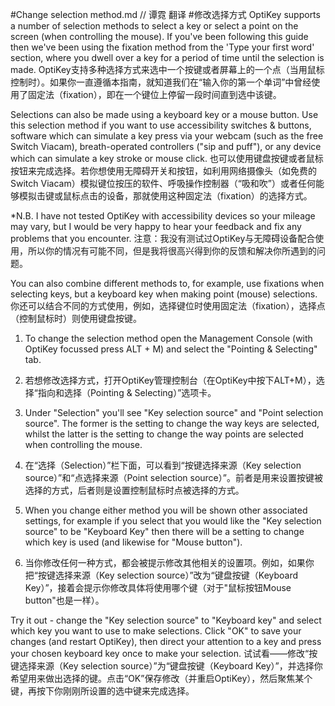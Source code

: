 #Change selection method.md // 谭霓 翻译
#修改选择方式
OptiKey supports a number of selection methods to select a key or select a point on the screen (when controlling the mouse). If you've been following this guide then we've been using the fixation method from the 'Type your first word' section, where you dwell over a key for a period of time until the selection is made.
OptiKey支持多种选择方式来选中一个按键或者屏幕上的一个点（当用鼠标控制时）。如果你一直遵循本指南，就知道我们在“输入你的第一个单词”中曾经使用了固定法（fixation），即在一个键位上停留一段时间直到选中该键。

Selections can also be made using a keyboard key or a mouse button. Use this selection method if you want to use accessibility switches & buttons, software which can simulate a key press via your webcam (such as the free Switch Viacam), breath-operated controllers ("sip and puff"), or any device which can simulate a key stroke or mouse click.
也可以使用键盘按键或者鼠标按钮来完成选择。若你想使用无障碍开关和按钮，如利用网络摄像头（如免费的Switch Viacam）模拟键位按压的软件、呼吸操作控制器（“吸和吹”）或者任何能够模拟击键或鼠标点击的设备，那就使用这种固定法（fixation）的选择方式。

*N.B. I have not tested OptiKey with accessibility devices so your mileage may vary, but I would be very happy to hear your feedback and fix any problems that you encounter.
注意：我没有测试过OptiKey与无障碍设备配合使用，所以你的情况有可能不同，但是我将很高兴得到你的反馈和解决你所遇到的问题。

You can also combine different methods to, for example, use fixations when selecting keys, but a keyboard key when making point (mouse) selections.
你还可以结合不同的方式使用，例如，选择键位时使用固定法（fixation），选择点（控制鼠标时）则使用键盘按键。

  1. To change the selection method open the Management Console (with OptiKey focussed press ALT + M) and select the "Pointing & Selecting" tab.
  1. 若想修改选择方式，打开OptiKey管理控制台（在OptiKey中按下ALT+M），选择“指向和选择（Pointing & Selecting）”选项卡。

  2. Under "Selection" you'll see "Key selection source" and "Point selection source". The former is the setting to change the way keys are selected, whilst the latter is the setting to change the way points are selected when controlling the mouse.
  2. 在“选择（Selection）”栏下面，可以看到“按键选择来源（Key selection source）”和“点选择来源（Point selection source）”。前者是用来设置按键被选择的方式，后者则是设置控制鼠标时点被选择的方式。

  3. When you change either method you will be shown other associated settings, for example if you select that you would like the "Key selection source" to be "Keyboard Key" then there will be a setting to change which key is used (and likewise for "Mouse button").
  3. 当你修改任何一种方式，都会被提示修改其他相关的设置项。例如，如果你把“按键选择来源（Key selection source）”改为“键盘按键（Keyboard Key）”，接着会提示你修改具体将使用哪个键（对于"鼠标按钮Mouse button"也是一样）。

Try it out - change the "Key selection source" to "Keyboard key" and select which key you want to use to make selections. Click "OK" to save your changes (and restart OptiKey), then direct your attention to a key and press your chosen keyboard key once to make your selection.
试试看——修改“按键选择来源（Key selection source）”为“键盘按键（Keyboard Key）”，并选择你希望用来做出选择的键。点击“OK”保存修改（并重启OptiKey），然后聚焦某个键，再按下你刚刚所设置的选中键来完成选择。
